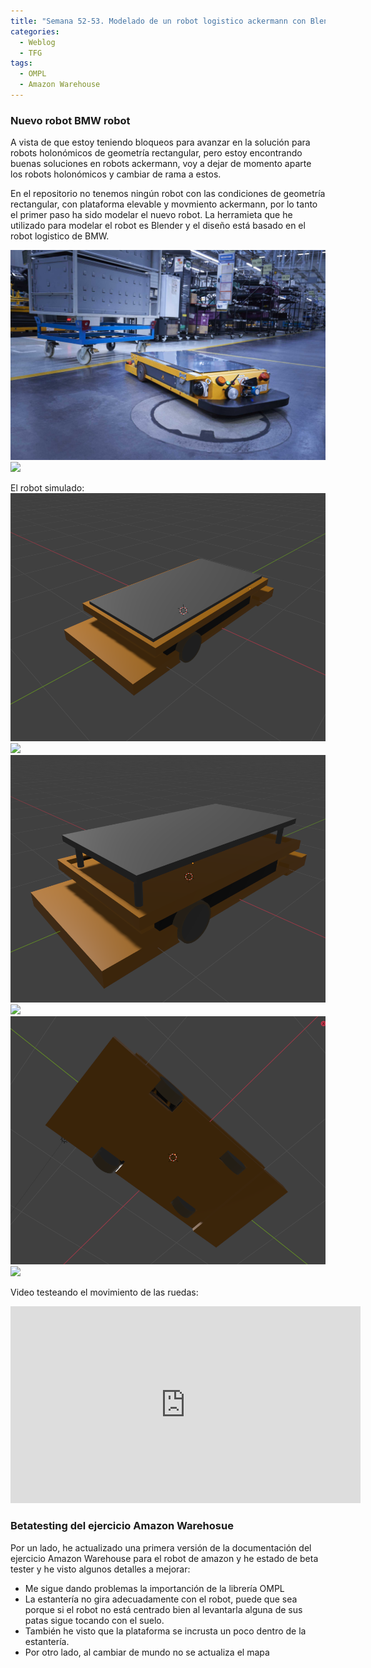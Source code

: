 ```yaml
---
title: "Semana 52-53. Modelado de un robot logistico ackermann con Blender, betatesting del ejercicio Amazon Warehouse y actualización de la documentación"
categories:
  - Weblog
  - TFG
tags:
  - OMPL
  - Amazon Warehouse
---
```


### Nuevo robot BMW robot 
A vista de que estoy teniendo bloqueos para avanzar en la solución para robots holonómicos de geometría rectangular, pero estoy encontrando buenas soluciones en robots ackermann, voy a dejar de momento aparte los robots holonómicos y cambiar de rama a estos. 

En el repositorio no tenemos ningún robot con las condiciones de geometría rectangular, con plataforma elevable y movmiento ackermann, por lo tanto el primer paso ha sido modelar el nuevo robot. La herramieta que he utilizado para modelar el robot es Blender y el diseño está basado en el robot logistico de BMW.

![Robot BMW](/docs/images/bmw_robot_modeling/bmw_robot.jpg)
![](/2022-tfg-lucia-chen/images/bmw_robot_modeling/bmw_robot.jpg)

El robot simulado:
![Robot BMW simulado](/docs/images/bmw_robot_modeling/platform_unraised.png)
![](/2022-tfg-lucia-chen/images/bmw_robot_modeling/platform_unraised.png)
![Robot BMW simulado plataforma elevada](/docs/images/bmw_robot_modeling/platform_raised.png)
![](/2022-tfg-lucia-chen/images/bmw_robot_modeling/platform_raised.png)
![Robot BMW simulado 2](/docs/images/bmw_robot_modeling/wheels.png)
![](/2022-tfg-lucia-chen/images/bmw_robot_modeling/wheels.png)

Video testeando el movimiento de las ruedas:

<p align="center">
<iframe width="560" height="315" src="https://www.youtube.com/embed/bWJf8xfvqyY?si=NuZaDLtFaMSL-E7y" title="YouTube video player" frameborder="0" allow="accelerometer; autoplay; clipboard-write; encrypted-media; gyroscope; picture-in-picture; web-share" allowfullscreen></iframe>
</p>

### Betatesting del ejercicio Amazon Warehosue
Por un lado, he actualizado una primera versión de la documentación del ejercicio Amazon Warehouse para el robot de amazon y he estado de beta tester y he visto algunos detalles a mejorar:
* Me sigue dando problemas la importanción de la librería OMPL
* La estantería no gira adecuadamente con el robot, puede que sea porque si el robot no está centrado bien al levantarla alguna de sus patas sigue tocando con el suelo.
* También he visto que la plataforma se incrusta un poco dentro de la estantería.
* Por otro lado, al cambiar de mundo no se actualiza el mapa



